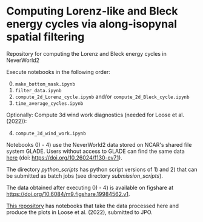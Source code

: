 # Computing Lorenz-like and Bleck energy cycles via along-isopynal spatial filtering

Repository for computing the Lorenz and Bleck energy cycles in NeverWorld2

Execute notebooks in the following order:

0) `make_bottom_mask.ipynb`
1) `filter_data.ipynb`
2) `compute_2d_Lorenz_cycle.ipynb` and/or `compute_2d_Bleck_cycle.ipynb`
3) `time_average_cycles.ipynb`

Optionally: Compute 3d wind work diagnostics (needed for Loose et al. (2022)):

4) `compute_3d_wind_work.ipynb`

Notebooks 0) - 4) use the NeverWorld2 data stored on NCAR's shared file system GLADE. Users without access to GLADE can find the same data [here](https://www.earthsystemgrid.org/dataset/ucar.cgd.nw2.mom6.nw2_0.03125deg_N15_baseline_hmix20.html) (doi: https://doi.org/10.26024/f130-ev71).

The directory *python_scripts* has python script versions of 1) and 2) that can be submitted as batch jobs (see directory *submission_scripts*).

The data obtained after executing 0) - 4) is available on figshare at https://doi.org/10.6084/m9.figshare.19984562.v1.

[This repository](https://github.com/NoraLoose/loose_bachman_grooms_jansen_2022_jpo) has notebooks that take the data processed here and produce the plots in Loose et al. (2022), submitted to JPO.
